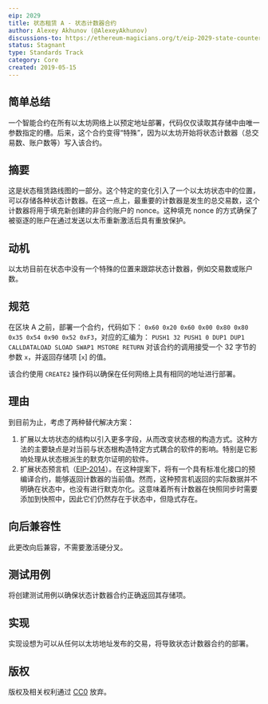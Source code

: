 ```yaml
---
eip: 2029
title: 状态租赁 A - 状态计数器合约
author: Alexey Akhunov (@AlexeyAkhunov)
discussions-to: https://ethereum-magicians.org/t/eip-2029-state-counters-contract-change-a-from-state-rent-v3-proposal/3279
status: Stagnant
type: Standards Track
category: Core
created: 2019-05-15
---
```


## 简单总结
一个智能合约在所有以太坊网络上以预定地址部署，代码仅仅读取其存储中由唯一参数指定的槽。后来，这个合约变得“特殊”，因为以太坊开始将状态计数器（总交易数、账户数等）写入该合约。

## 摘要
这是状态租赁路线图的一部分。这个特定的变化引入了一个以太坊状态中的位置，可以存储各种状态计数器。在这一点上，最重要的计数器是发生的总交易数，这个计数器将用于填充新创建的非合约账户的 nonce。这种填充 nonce 的方式确保了被驱逐的账户在通过发送以太币重新激活后具有重放保护。

## 动机
以太坊目前在状态中没有一个特殊的位置来跟踪状态计数器，例如交易数或账户数。

## 规范
在区块 A 之前，部署一个合约，代码如下：
`0x60 0x20 0x60 0x00 0x80 0x80 0x35 0x54 0x90 0x52 0xF3`，对应的汇编为：
`PUSH1 32 PUSH1 0 DUP1 DUP1 CALLDATALOAD SLOAD SWAP1 MSTORE RETURN`
对该合约的调用接受一个 32 字节的参数 `x`，并返回存储项 [`x`] 的值。

该合约使用 `CREATE2` 操作码以确保在任何网络上具有相同的地址进行部署。

## 理由
到目前为止，考虑了两种替代解决方案：
1. 扩展以太坊状态的结构以引入更多字段，从而改变状态根的构造方式。这种方法的主要缺点是对当前与状态根构造特定方式耦合的软件的影响。特别是它影响处理从状态根派生的默克尔证明的软件。
2. 扩展状态预言机（[EIP-2014](./eip-2014.md)）。在这种提案下，将有一个具有标准化接口的预编译合约，能够返回计数器的当前值。然而，这种预言机返回的实际数据并不明确在状态中，也没有进行默克尔化。这意味着所有计数器在快照同步时需要添加到快照中，因此它们仍然存在于状态中，但隐式存在。

## 向后兼容性
此更改向后兼容，不需要激活硬分叉。

## 测试用例
将创建测试用例以确保状态计数器合约正确返回其存储项。

## 实现
实现设想为可以从任何以太坊地址发布的交易，将导致状态计数器合约的部署。

## 版权
版权及相关权利通过 [CC0](../LICENSE.md) 放弃。